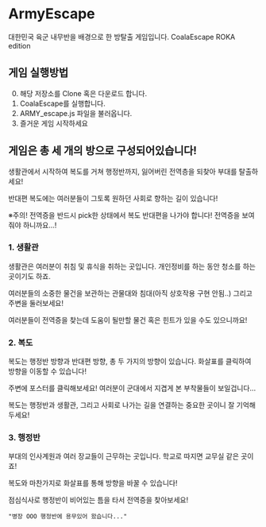 # ArmyEscape

대한민국 육군 내무반을 배경으로 한 방탈출 게임입니다. 
CoalaEscape ROKA edition

## 게임 실행방법

0. 해당 저장소를 Clone 혹은 다운로드 합니다.
1. CoalaEscape를 실행합니다. 
2. ARMY_escape.js 파일을 불러옵니다.
3. 즐거운 게임 시작하세요

## 게임은 총 세 개의 방으로 구성되어있습니다! 

생활관에서 시작하여 복도를 거쳐 행정반까지, 잃어버린 전역층을 되찾아 부대를 탈출하세요!

반대편 복도에는 여러분들이 그토록 원하던 사회로 향하는 길이 있습니다!

※주의! 전역증을 반드시 pick한 상태에서 복도 반대편을 나가야 합니다! 전역증을 보여줘야 하니까요...!


### 1. 생활관

생활관은 여러분이 취침 및 휴식을 취하는 곳입니다. 개인정비를 하는 동안 청소를 하는 곳이기도 하죠.

여러분들의 소중한 물건을 보관하는 관물대와 침대(아직 상호작용 구현 안됨..) 그리고 주변을 둘러보세요!

여러분들이 전역증을 찾는데 도움이 될만할 물건 혹은 힌트가 있을 수도 있으니까요!


### 2. 복도

복도는 행정반 방향과 반대편 방향, 총 두 가지의 방향이 있습니다. 화살표를 클릭하여 방향을 이동할 수 있습니다!

주변에 포스터를 클릭해보세요! 여러분이 군대에서 지겹게 본 부착물들이 보일겁니다...

복도는 행정반과 생활관, 그리고 사회로 나가는 길을 연결하는 중요한 곳이니 잘 기억해두세요!


### 3. 행정반

부대의 인사계원과 여러 장교들이 근무하는 곳입니다. 학교로 따지면 교무실 같은 곳이죠!

복도와 마찬가지로 화살표를 통해 방향을 바꿀 수 있습니다! 

점심식사로 행정반이 비어있는 틈을 타서 전역증을 찾아보세요! 
```
"병장 OOO 행정반에 용무있어 왔습니다..."
```
